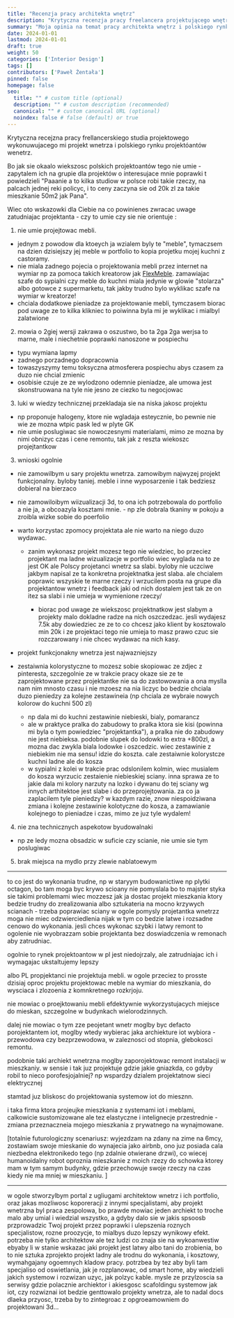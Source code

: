 ```yaml
---
title: "Recenzja pracy architekta wnętrz"
description: "Krytyczna recenzja pracy freelancera projektującego wnętrza"
summary: "Moja opinia na temat pracy architekta wnętrz i polskiego rynku projektowania wnętrz"
date: 2024-01-01
lastmod: 2024-01-01
draft: true
weight: 50
categories: ['Interior Design']
tags: []
contributors: ['Paweł Żentała']
pinned: false
homepage: false
seo:
  title: "" # custom title (optional)
  description: "" # custom description (recommended)
  canonical: "" # custom canonical URL (optional)
  noindex: false # false (default) or true
---
```


Krytyczna recejzna pracy frellancerskiego studia projektowego wykonuwujacego mi projekt wnetrza i polskiego rynku projektóantów wenetrz.

Bo jak sie okaalo wiekszosc polskich projektoantów tego nie umie - zapytalem ich na grupie dla projektów o interesujace mnie poprawki t powiedzieli "Paaanie a to kilka studiow w polsce robi takie rzeczy, na palcach jednej reki policyc, i to ceny zaczyna sie od 20k zl  za takie mieszkanie 50m2 jak Pana".

Wiec oto wskazowki dla Ciebie na co powinienes zwracac uwage zatudniajac projektanta - czy to umie czy sie nie orientuje :

1) nie umie projejtowac mebli.
* jednym z powodow dla ktoeych ja wzialem byly te "meble", tymaczsem na dzien dzisiejszy jej meble w portfolio to kopia projetku mojej kuchni z castoramy.
* nie miala zadnego pojecia o projektowania mebli przez internet na wymiar np za pomoca takich kreatorow jak [FlexMeble](https://flexmeble.com/). zamawiajac szafe do sypialni czy meble do kuchni miala jedynie w glowie "stolarza" albo gotowce z supermarketu, tak jakby trudno bylo wyklikac szafe na wymiar w kreatorze!
* chciala dodatkowe pieniadze za projektowanie mebli, tymczasem biorac pod uwage ze to kilka klikniec to poiwinna byla mi je wyklikac i mialbyl zalatwione

2) mowia o 2giej wersji zakrawa o oszustwo, bo ta 2ga 2ga werjsa to marne, male i niechetnie poprawki nanoszone w pospiechu
* typu wymiana lapmy
* zadnego porzadnego dopracownia
* towaszyszymy temu toksyczna atmosferera pospiechu abys czasem za duzo nie chcial  zmienic
* osobisie czuje ze ze wylodzono odemnie pieniadze, ale umowa jest skonstruowana na tyle nie jesno ze ciezko tu negocjowac

3) luki w wiedzy technicznej przekladaja sie na niska jakosc projektu
* np proponuje halogeny, ktore nie wgladaja esteycznie, bo pewnie nie wie ze mozna wtpic pask led w plyte GK
* nie umie poslugiwac sie nowoczesnymi materialami, mimo ze mozna by nimi obnizyc czas i cene remontu, tak jak z reszta wiekoszc projejtantkow

3) wnioski ogolnie
* nie zamowilbym u sary projektu wnetrza. zamowibym najwyzej projekt funkcjonalny. byloby taniej. meble i inne wyposarzenie i tak bedziesz dobieral na bierzaco
* nie zamowiloibym wiizualizacji 3d, to ona ich potrzebowala do portfolio a nie ja, a obcoazyla kosztami mnie. - np zle dobrala tkaniny w pokoju a zroibla wizke sobie do poerfolio

* warto korzystac zpomocy projektata ale nie warto na niego duzo wydawac.
  * zanim wykonasz projekt mozesz tego nie wiedziec, bo przeciez projektant ma ladne wizualizacje w portfolio wiec wyglada na to ze jest OK ale Polscy projetanci wnetrz sa slabi. byloby nie uczciwe jakbym napisal ze ta konkretna projektnatka jest slaba. ale chcialem poprawic wszyskie te marne rzeczy i wrzucilem posta na grupe dla projektantow wnetrz i feedback jaki od nich dostalem jest tak ze on itez sa slabi i nie umieja w wymienione rzeczy/

    * biorac pod uwage ze wiekszosc projektnatkow jest slabym a projekty malo dokladne radze na nich oszczedzac. jesli wydajesz 7.5k aby dowiedziec ze ze to co chcesz jako klient by kosztowalo min 20k i ze projektaci tego nie umieja to masz prawo czuc sie rozczarowany i nie chcec wydawac na nich kasy.

* projekt funkcjonakny wnetrza jest najwazniejszy

* zestaiwnia kolorystyczne to mozesz sobie skopiowac ze zdjec z pinteresta, szczegolnie ze w trakcie pracy okaze sie ze te zaprojektowane przez projektantke nie sa do zastowowania a ona myslla nam nim mnosto czasu i nie mzoesz na nia liczyc bo bedzie chciala duzo pieniedzy za kolejne zestawineia (np chciala ze wybraie nowych kolorow do kuchni 500 zl)
     * np dala mi do kuchni zestawinie niebieski, bialy, pomarancz
     * ale w praktyce pralka do zabudowy to pralka ktora sie kisi (powinna mi byla o tym powiedziec "projektantka"), a pralka nie do zabudowy nie jest niebieksa. podobnie slupek do lodowki to extra +800zl, a mozna dac zwykla biala lodowke i oszcedzic. wiec zestawinie z niebiekim nie ma sensu! idzie do koszta. cale zestaiwnie kolorystcze kuchni ladne ale do kosza
     * w sypialni z kolei w trakcie prac odslonilem kolmin, wiec musialem do kosza wyrzucic zestaienie niebieskiej sciany. inna sprawa ze to jakie dala mi kolory narzuty na lozko i dywanu do tej sciany wg innych arthitektoe jest slabe i do przeprojejtowania. za co ja zaplacilem tyle pieniedzy? w kazdym razie, znow niespoidziwana zmiana i kolejne zestawinie kolotyczne do kosza, a zamawianie kolejnego to pieniadze i czas, mimo ze juz tyle wydalem!

4) nie zna technicznych aspekotow byudowalnaki
* np ze ledy mozna obsadzic w suficie czy scianie, nie umie sie tym poslugiwac

5) brak miejsca na mydlo przy zlewie nablatoewym

---

to co jest do wykonania trudne, np w staryym budowanictiwe np plytki octagon, bo tam moga byc krywo scioany
nie pomyslala bo to majster styka sie  takimi problemami
wiec mozzesz jak ja dostac projekt mieszkania ktory bedzie trudny do zrealizowania
albo sztukateria na mocno krzywych scianach - trzeba poprawiac sciany
w ogole pomysly projetantka wnetrzz moga nie miec odzwierciedlenia nijak w tym co bedzie latwe i rozsadne cenowo do wykonania.
jesli chces wykonac szybki i latwy remont to ogolenie nie wyobrazzam sobie projektanta bez doswiadczenia w remonach aby zatrudniac.

ogolnie to rynek projektoantow w pl jest niedojrzaly, ale zatrudniajac ich i wymagajac ukstaltujemy lepszy

albo PL propjektanci nie projektuja mebli. w ogole przeciez to prosste dzisiaj oproc projektu projektowac meble na wymiar do mieszkania, do wysciaca i zlozoenia z komnkretnego rozkrjoju.

nie mowiac o proejktowaniu mebli efdektywnie wykorzystujacych miejsce do mieskan, szczegolne w budynkach wielorodzinnych.

dalej nie mowiac o tym zze peojetant wnetr moglby byc defacto porojektantem iot, moglby wtedy wybierac jaka archiekture iot wybiora - przewodowa czy bezprzewodowa, w zaleznosci od stopnia, glebokosci remontu.

podobnie taki archiekt wnetrzna moglby zaporojektowac remont instalacji w mieszkaniy. w sensie i tak juz projektuje gdzie jakie gniazkda, co gdyby robil to nieco porofesjojalniej? np wspardzy dzialem projektatnow sieci elektrycznej

stamtad juz bliskosc do projektowania systemow iot do miesznn.

i taka firma ktora projeujke mieszkania z systemami iot i meblami, calkowicie sustomizowane ale tez elastyczne i intelignecje przestrednie - zmiana przeznaczneia mojego mieszkania z prywatnego na wynajmowane.

[totalnie futurologiczny scenariusz: wyjezdzam na zdany na zime na 6mcy, zostawiam swoje mieskanie do wynajecia jako airbnb, ono juz posiada cala niezbedna elektronikedo tego (np zdalnie otwierane drzwi), co wiecej humanoidalny robot oproznia mieszkanie z moich rzezy do schowka ktorey mam w tym samym budynky, gdzie przechowuje swoje rzeczy na czas kiedy nie ma mniej w mieszkaniu. ]

---

w ogole stworzylbym portal z ugliugami architektow wnetrz i ich portfolio, oraz jakas mozliwosc koporeracji z innymi specjalistami, aby projekt wnetrzna byl praca zespolowa, bo prawde mowiac jeden archiekt to troche malo aby umial i wiedzial wszystko, a gdyby dalo sie w jakis spsoosb przprowadzic Twoj projekt przez poprawki i ulepszenia roznych specjalistow, rozne proozycje, to mialbys duzo lepszy wynikowy efekt.
potrzeba nie tylko architektow ale tez ludzi co znaja sie na wykoanwestiw ebyaby li w stanie wskazac jaki projekt jest latwy albo tani do zrobienia,  bo to nie sztuka zprojekto projekt ladny ale trodnu do wykonania, i kosztowy, wymahgajany ogoemnych kladow pracy.
potrzbea by tez aby byli tam specjaliso od oswietlania, jak je rozplanowac, od smart home, aby wiedzieli jakich systemow i rozwizan uzyc, jak polzyc kable.
mysle ze przylzoscia sa serwisy gdzie polacznie archiektor i akiesgosc scafoldingu systemow jak iot, czy rozwiznai iot bedzie genttowalo projekty wnetrza, ale to  nadal docs dlaeka przyosc, trzeba by to zintegroac z opgroeamowniem do projektowani 3d...

